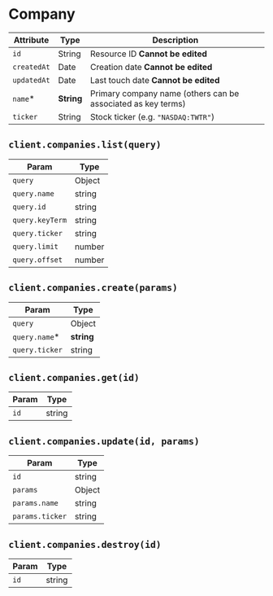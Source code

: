 # Company

| Attribute | Type | Description |
| --------- | ---- | ----------- |
| `id`        | String     | Resource ID **Cannot be edited** |
| `createdAt` | Date       | Creation date **Cannot be edited** |
| `updatedAt` | Date       | Last touch date **Cannot be edited** |
| `name`*     | **String** | Primary company name (others can be associated as key terms) |
| `ticker`    | String     | Stock ticker (e.g. `"NASDAQ:TWTR"`) |

## `client.companies.list(query)`

| Param | Type |
|-------|------|
| `query`         | Object |
| `query.name`    | string |
| `query.id`      | string |
| `query.keyTerm` | string |
| `query.ticker`  | string |
| `query.limit`   | number |
| `query.offset`  | number |

## `client.companies.create(params)`

| Param | Type |
|-------|------|
| `query`         | Object |
| `query.name`*   | **string** |
| `query.ticker`  | string |

## `client.companies.get(id)`

| Param | Type |
|-------|------|
| `id` | string |

## `client.companies.update(id, params)`

| Param | Type |
|-------|------|
| `id`            | string |
| `params`        | Object |
| `params.name`   | string |
| `params.ticker` | string |

## `client.companies.destroy(id)`

| Param | Type |
|-------|------|
| `id` | string |
